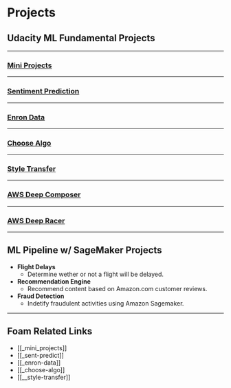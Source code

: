 # Projects

## Udacity ML Fundamental Projects

---

### [Mini Projects]()

---

### [Sentiment Prediction]()

---

### [Enron Data]()

---

### [Choose Algo]()

---

### [Style Transfer]()

---

### [AWS Deep Composer]()

---

### [AWS Deep Racer]()

---

## ML Pipeline w/ SageMaker Projects

- **Flight Delays**
  - Determine wether or not a flight will be delayed.
- **Recommendation Engine**
  - Recommend content based on Amazon.com customer reviews.
- **Fraud Detection**
  - Indetify fraudulent activities using Amazon Sagemaker.

---

## Foam Related Links

- [[_mini_projects]]
- [[_sent-predict]]
- [[_enron-data]]
- [[_choose-algo]]
- [[__style-transfer]]
